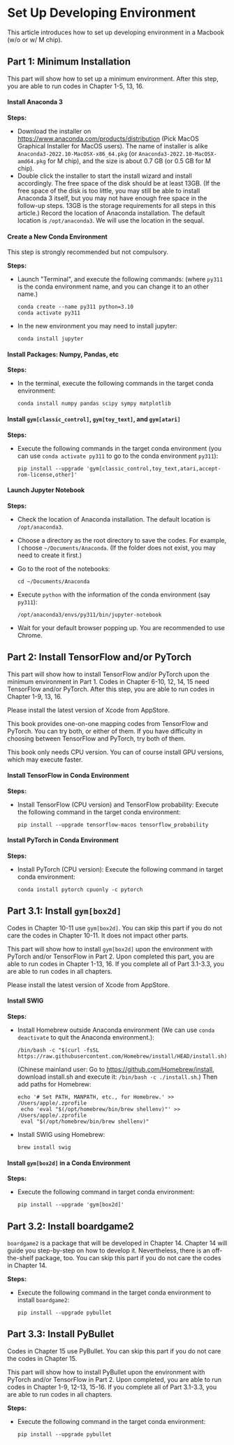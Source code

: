 # Set Up Developing Environment

This article introduces how to set up developing environment in a Macbook (w/o or w/ M chip).

## Part 1: Minimum Installation

This part will show how to set up a minimum environment. After this step, you are able to run codes in Chapter 1-5, 13, 16.

#### Install Anaconda 3

**Steps:**

- Download the installer on https://www.anaconda.com/products/distribution (Pick MacOS Graphical Installer for MacOS users). The name of installer is alike `Anaconda3-2022.10-MacOSX-x86_64.pkg` (or `Anaconda3-2022.10-MacOSX-amd64.pkg` for M chip), and the size is about 0.7 GB (or 0.5 GB for M chip).
- Double click the installer to start the install wizard and install accordingly. The free space of the disk should be at least 13GB. (If the free space of the disk is too little, you may still be able to install Anaconda 3 itself, but you may not have enough free space in the follow-up steps. 13GB is the storage requirements for all steps in this article.) Record the location of Anaconda installation. The default location is `/opt/anaconda3`. We will use the location in the sequal.

#### Create a New Conda Environment

This step is strongly recommended but not compulsory.

**Steps:**

- Launch "Terminal", and execute the following commands: (where `py311` is the conda environment name, and you can change it to an other name.)
   ```
   conda create --name py311 python=3.10
   conda activate py311
   ```

- In the new environment you may need to install jupyter:
   ```
   conda install jupyter
   ```

#### Install Packages: Numpy, Pandas, etc

**Steps:**

- In the terminal, execute the following commands in the target conda environment:
   ```
   conda install numpy pandas scipy sympy matplotlib
   ```

#### Install `gym[classic_control]`, `gym[toy_text]`, and `gym[atari]`

**Steps:**

- Execute the following commands in the target conda environment (you can use `conda activate py311` to go to the conda environment `py311`):
   ```
   pip install --upgrade 'gym[classic_control,toy_text,atari,accept-rom-license,other]'
   ```

#### Launch Jupyter Notebook

**Steps:**

- Check the location of Anaconda installation. The default location is `/opt/anaconda3`.
- Choose a directory as the root directory to save the codes. For example, I choose `~/Documents/Anaconda`. (If the folder does not exist, you may need to create it first.)
- Go to the root of the notebooks:
   ```
   cd ~/Documents/Anaconda
   ```
- Execute `python` with the information of the conda environment (say `py311`):
   ```
   /opt/anaconda3/envs/py311/bin/jupyter-notebook
   ```

- Wait for your default browser popping up. You are recommended to use Chrome.

## Part 2: Install TensorFlow and/or PyTorch

This part will show how to install TensorFlow and/or PyTorch upon the minimum environment in Part 1. Codes in Chapter 6-10, 12, 14, 15 need TensorFlow and/or PyTorch. After this step, you are able to run codes in Chapter 1-9, 13, 16.

Please install the latest version of Xcode from AppStore.

This book provides one-on-one mapping codes from TensorFlow and PyTorch. You can try both, or either of them. If you have difficulty in choosing between TensorFlow and PyTorch, try both of them.

This book only needs CPU version. You can of course install GPU versions, which may execute faster.

#### Install TensorFlow in Conda Environment

**Steps:**

- Install TensorFlow (CPU version) and TensorFlow probability: Execute the following command in the target conda environment:
   ```
   pip install --upgrade tensorflow-macos tensorflow_probability
   ```

#### Install PyTorch in Conda Environment

**Steps:**

- Install PyTorch (CPU version): Execute the following command in target conda environment:
   ```
   conda install pytorch cpuonly -c pytorch
   ```

## Part 3.1: Install `gym[box2d]`

Codes in Chapter 10-11 use `gym[box2d]`. You can skip this part if you do not care the codes in Chapter 10-11. It does not impact other parts.

This part will show how to install `gym[box2d]` upon the environment with PyTorch and/or TensorFlow in Part 2. Upon completed this part, you are able to run codes in Chapter 1-13, 16. If you complete all of Part 3.1-3.3, you are able to run codes in all chapters.

Please install the latest version of Xcode from AppStore.

#### Install SWIG

**Steps:**

- Install Homebrew outside Anaconda environment (We can use `conda deactivate` to quit the Anaconda environment.):
   ```
   /bin/bash -c "$(curl -fsSL https://raw.githubusercontent.com/Homebrew/install/HEAD/install.sh)"
   ```
   (Chinese mainland user: Go to https://github.com/Homebrew/install, download install.sh and execute it: `/bin/bash -c ./install.sh`.) Then add paths for Homebrew:
   ```
   echo '# Set PATH, MANPATH, etc., for Homebrew.' >> /Users/apple/.zprofile
    echo 'eval "$(/opt/homebrew/bin/brew shellenv)"' >> /Users/apple/.zprofile
    eval "$(/opt/homebrew/bin/brew shellenv)"
   ```
- Install SWIG using Homebrew:
   ```
   brew install swig
   ```

#### Install `gym[box2d]` in a Conda Environment

**Steps:**

- Execute the following command in target conda environment:
   ```
   pip install --upgrade 'gym[box2d]'
   ```

## Part 3.2: Install boardgame2

`boardgame2` is a package that will be developed in Chapter 14. Chapter 14 will guide you step-by-step on how to develop it. Nevertheless, there is an off-the-shelf package, too. You can skip this part if you do not care the codes in Chapter 14.

**Steps:**

- Execute the following command in the target conda environment to install `boardgame2`:
   ```
   pip install --upgrade pybullet
   ```

## Part 3.3: Install PyBullet

Codes in Chapter 15 use PyBullet. You can skip this part if you do not care the codes in Chapter 15.

This part will show how to install PyBullet upon the environment with PyTorch and/or TensorFlow in Part 2. Upon completed, you are able to run codes in Chapter 1-9, 12-13, 15-16. If you complete all of Part 3.1-3.3, you are able to run codes in all chapters.

**Steps:**

- Execute the following command in the target conda environment:
   ```
   pip install --upgrade pybullet
   ```
